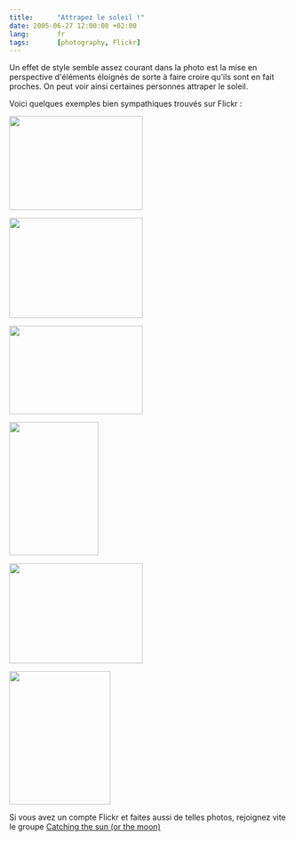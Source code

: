 ```yaml
---
title:      "Attrapez le soleil !"
date: 2005-06-27 12:00:00 +02:00
lang:       fr
tags:       [photography, Flickr]
---
```


Un effet de style semble assez courant dans la photo est la mise en perspective d'éléments éloignés de sorte à faire croire qu'ils sont en fait proches. On peut voir ainsi certaines personnes attraper le soleil.

Voici quelques exemples bien sympathiques trouvés sur Flickr :

<a title="priceless jewel, by rebba" href="https://www.flickr.com/photos/rebba/19583092/"><img src="https://photos16.flickr.com/19583092_d0e0076101_m.jpg" width="240" height="169"></a>

<a title="catching_rays, by erikland" href="https://www.flickr.com/photos/erikland/14611352/in/pool-favourites/"><img src="https://photos13.flickr.com/14611352_b4177f8318_m.jpg" width="240" height="180"></a>

<a title="Sentimental Sunlight, by hamedical" href="https://www.flickr.com/photos/hamedical/19939048/"><img src="https://photos13.flickr.com/19939048_095ce35915_m.jpg" width="240" height="159"></a>

<a title="Not to be contained, by hamedical" href="https://www.flickr.com/photos/hamedical/7336364/in/set-119800/"><img src="http://photos6.flickr.com/7336364_ee6bced044_m.jpg" width="160" height="240"></a>

<a title="grasp the ungraspable" href="https://www.flickr.com/photos/81541643@N00/2067621/"><img src="http://photos2.flickr.com/2067621_69feb61d0a_m.jpg" width="240" height="180"></a>

<a title="sunset" href="https://www.flickr.com/photos/49753917@N00/19160328/"><img src="https://photos15.flickr.com/19160328_3c65336698_m.jpg" width="182" height="240"></a>

Si vous avez un compte Flickr et faites aussi de telles photos, rejoignez vite le groupe [Catching the sun (or the moon)](https://www.flickr.com/groups/catching_sun/)
